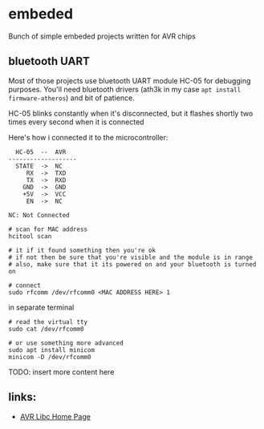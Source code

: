 # embeded
Bunch of simple embeded projects written for AVR chips

## bluetooth UART
Most of those projects use bluetooth UART module HC-05 for debugging purposes.
You'll need bluetooth drivers (ath3k in my case `apt install firmware-atheros`) and bit of patience.

HC-05 blinks constantly when it's disconnected, but it flashes shortly two times every second when it is connected

Here's how i connected it to the microcontroller:
```text
  HC-05  --  AVR
-------------------
  STATE  ->  NC
     RX  ->  TXD
     TX  ->  RXD
    GND  ->  GND
    +5V  ->  VCC
     EN  ->  NC

NC: Not Connected
```

```shell
# scan for MAC address
hcitool scan

# it if it found something then you're ok
# if not then be sure that you're visible and the module is in range
# also, make sure that it its powered on and your bluetooth is turned on

# connect
sudo rfcomm /dev/rfcomm0 <MAC ADDRESS HERE> 1
```

in separate terminal
```shell
# read the virtual tty
sudo cat /dev/rfcomm0

# or use something more advanced
sudo apt install minicom
minicom -D /dev/rfcomm0
```


TODO: insert more content here

## links:
  - [AVR Libc Home Page](https://www.nongnu.org/avr-libc/)
